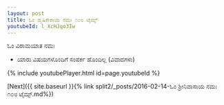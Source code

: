 ```yaml
---
layout: post
title: ಓಂ ಹೃಷಿಕೇಶಾಯ ನಮಃ ೧೦೮ ಟೈಮ್ಸ್
youtubeId: l_XcHJqo3Iw
---
```

 
 
 ಓಂ ವಿರಾಮಯಾತ ನಮಃ  
 
 -  ಯಾರು ವಿಷಯಗಳೊಂದಿಗೆ ಸಂಪರ್ಕ ಹೊಂದಿಲ್ಲ (ವಿವಾದಗಳು) 
 
  
 
  
 
 
 
 
 
 


{% include youtubePlayer.html id=page.youtubeId %}
 
[Next]({{ site.baseurl }}{% link  split2/_posts/2016-02-14-ಓಂ ಶ್ರೀನಿವಾಸಾಯ ನಮಃ ೧೦೮ ಟೈಮ್ಸ್.md%})
 
